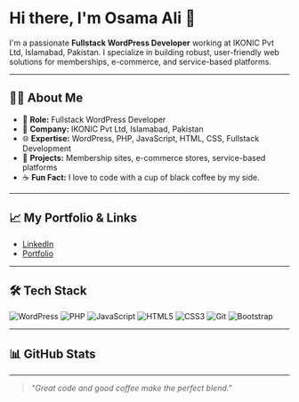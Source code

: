 # Hi there, I'm Osama Ali 👋

I'm a passionate **Fullstack WordPress Developer** working at IKONIC Pvt Ltd, Islamabad, Pakistan. I specialize in building robust, user-friendly web solutions for memberships, e-commerce, and service-based platforms.

---

## 👨‍💻 About Me

- 💼 **Role:** Fullstack WordPress Developer  
- 🏢 **Company:** IKONIC Pvt Ltd, Islamabad, Pakistan  
- 🌐 **Expertise:** WordPress, PHP, JavaScript, HTML, CSS, Fullstack Development  
- 🚀 **Projects:** Membership sites, e-commerce stores, service-based platforms  
- ☕ **Fun Fact:** I love to code with a cup of black coffee by my side.

---

## 📈 My Portfolio & Links

- [LinkedIn](https://www.linkedin.com/in/osama-alibs)
- [Portfolio](https://osama-ali.netlify.app)

---

## 🛠️ Tech Stack

![WordPress](https://img.shields.io/badge/-WordPress-21759B?logo=wordpress&logoColor=white)
![PHP](https://img.shields.io/badge/-PHP-777BB4?logo=php&logoColor=white)
![JavaScript](https://img.shields.io/badge/-JavaScript-F7DF1E?logo=javascript&logoColor=black)
![HTML5](https://img.shields.io/badge/-HTML5-E34F26?logo=html5&logoColor=white)
![CSS3](https://img.shields.io/badge/-CSS3-1572B6?logo=css3&logoColor=white)
![Git](https://img.shields.io/badge/-Git-F05032?logo=git&logoColor=white)
![Bootstrap](https://img.shields.io/badge/-Bootstrap-563D7C?logo=bootstrap&logoColor=white)

---

## 📊 GitHub Stats

<!-- Optionally, you can enable GitHub stats below by removing the comment tags -->

<!--
![Osama Ali's GitHub stats](https://github-readme-stats.vercel.app/api?username=OSAMA-ALI-SOFTWARE-ENGINEER&show_icons=true&theme=default)
-->

---

> *"Great code and good coffee make the perfect blend."*
